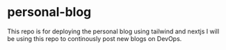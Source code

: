 # personal-blog
This repo is for deploying the personal blog using tailwind and nextjs
I will be using this repo to continously post new blogs on DevOps.
